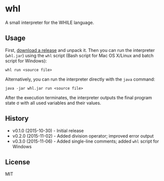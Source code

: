 # whl

A small interpreter for the WHILE language.

## Usage

First, [download a release](https://github.com/klaussner/whl/releases) and unpack it.
Then you can run the interpreter (`whl.jar`) using the `whl` script (Bash script for Mac OS X/Linux and batch script for Windows):

    whl run <source file>

Alternatively, you can run the interpreter directly with the `java` command:

    java -jar whl.jar run <source file>

After the execution terminates, the interpreter outputs the final program state σ with all used variables and their values.

## History

* v0.1.0 (2015-10-30) - Initial release
* v0.2.0 (2015-11-02) - Added division operator; improved error output
* v0.3.0 (2015-11-06) - Added single-line comments; added `whl` script for Windows

## License

MIT
